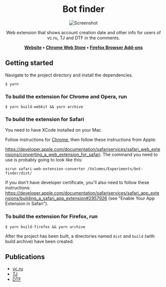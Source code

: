 <h1 align="center">Bot finder</h1>

<p align="center">
  <img src="https://raw.githubusercontent.com/backmeupplz/bot-finder/main/img/screenshot.png" alt="Screenshot" />
</p>

<p align="center">
Web extension that shows account creation date and other info for users of vc.ru, TJ and DTF in the comments. 
</p>
<p align="center">
  <strong>
		<a href="https://bot-finder.com/">Website</a> • <a href="https://chrome.google.com/webstore/detail/vc-%D1%8D%D1%82%D0%BE-%D0%B1%D0%BE%D1%82/fbjbccjcmmnegakmjkklplmijeilnbhd">Chrome Web Store</a> • <a href="https://addons.mozilla.org/en-US/firefox/addon/bot-finder/">Firefox Browser Add-ons</a>
	</strong>
</p>

## Getting started

Navigate to the project directory and install the dependencies.

```
$ yarn
```

### To build the extension for Chrome and Opera, run

```
$ yarn build-webkit && yarn archive
```

### To build the extension for Safari

You need to have XCode installed on your Mac.

Follow instructions for [Chrome](https://github.com/backmeupplz/bot-finder/#to-build-the-extension-for-chrome-and-opera-run), then follow these instructions from Apple:

https://developer.apple.com/documentation/safariservices/safari_web_extensions/converting_a_web_extension_for_safari. The command you need to use is probably going to look like this:

```
xcrun safari-web-extension-converter /Volumes/Experiments/bot-finder/dist/
```

If you don't have developer certificate, you'll also need to follow these instructions:
https://developer.apple.com/documentation/safariservices/safari_app_extensions/building_a_safari_app_extension#2957926 (see "Enable Your App Extension in Safari").

### To build the extension for Firefox, run

```
$ yarn build-firefox && yarn archive
```

After the project has been built, a directories named `dist` and `build` (with build archive) have been created.

## Publications
- [vc.ru](https://vc.ru/tribuna/226020-eto-bot-rasshirenie-dlya-brauzera-pokazyvayushchee-bolshe-informacii-o-kommentatorah-na-vc-ru)
- [TJ](https://tjournal.ru/flood/362516-my-napisali-rasshirenie-dlya-brauzera-pokazyvayushchee-bolshe-informacii-o-kommentatorah-na-tjournal)
- [DTF](https://dtf.ru/flood/699403-my-napisali-rasshirenie-dlya-brauzera-pokazyvayushchee-bolshe-informacii-o-kommentatorah-na-dtf)
